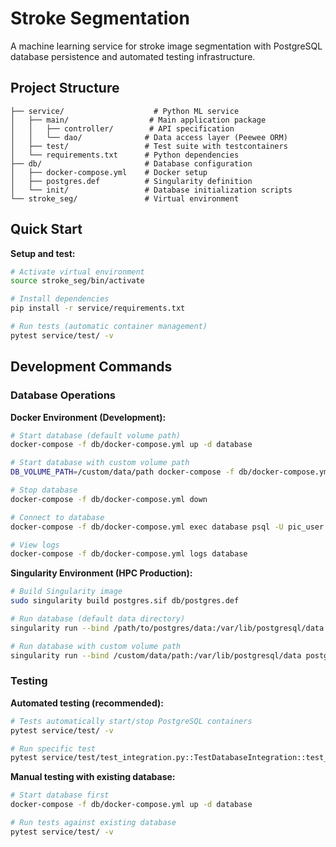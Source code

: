 # Stroke Segmentation

A machine learning service for stroke image segmentation with PostgreSQL database persistence and automated testing infrastructure.

## Project Structure

```
├── service/                    # Python ML service
│   ├── main/                  # Main application package
│   │   ├── controller/        # API specification
│   │   └── dao/              # Data access layer (Peewee ORM)
│   ├── test/                 # Test suite with testcontainers
│   └── requirements.txt      # Python dependencies
├── db/                       # Database configuration
│   ├── docker-compose.yml    # Docker setup
│   ├── postgres.def          # Singularity definition
│   └── init/                 # Database initialization scripts
└── stroke_seg/               # Virtual environment
```

## Quick Start

**Setup and test:**
```bash
# Activate virtual environment
source stroke_seg/bin/activate

# Install dependencies
pip install -r service/requirements.txt

# Run tests (automatic container management)
pytest service/test/ -v
```

## Development Commands

### Database Operations

**Docker Environment (Development):**
```bash
# Start database (default volume path)
docker-compose -f db/docker-compose.yml up -d database

# Start database with custom volume path
DB_VOLUME_PATH=/custom/data/path docker-compose -f db/docker-compose.yml up -d database

# Stop database
docker-compose -f db/docker-compose.yml down

# Connect to database
docker-compose -f db/docker-compose.yml exec database psql -U pic_user -d pic_db

# View logs
docker-compose -f db/docker-compose.yml logs database
```

**Singularity Environment (HPC Production):**
```bash
# Build Singularity image
sudo singularity build postgres.sif db/postgres.def

# Run database (default data directory)
singularity run --bind /path/to/postgres/data:/var/lib/postgresql/data postgres.sif

# Run database with custom volume path
singularity run --bind /custom/data/path:/var/lib/postgresql/data postgres.sif
```

### Testing

**Automated testing (recommended):**
```bash
# Tests automatically start/stop PostgreSQL containers
pytest service/test/ -v

# Run specific test
pytest service/test/test_integration.py::TestDatabaseIntegration::test_model_dao_crud_integration -v
```

**Manual testing with existing database:**
```bash
# Start database first
docker-compose -f db/docker-compose.yml up -d database

# Run tests against existing database
pytest service/test/ -v
```